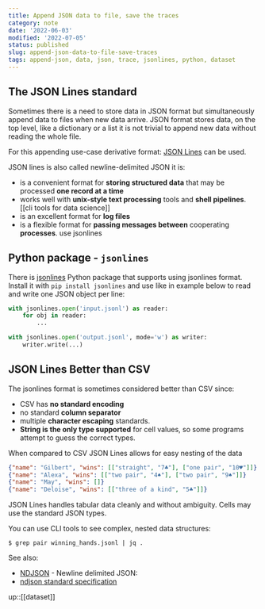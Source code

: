 ```yaml
---
title: Append JSON data to file, save the traces
category: note
date: '2022-06-03'
modified: '2022-07-05'
status: published
slug: append-json-data-to-file-save-traces
tags: append-json, data, json, trace, jsonlines, python, dataset
---
```


## The JSON Lines standard
Sometimes there is a need to store data in JSON format but simultaneously append data to files when new data arrive. JSON format stores data, on the top level, like a dictionary or a list it is not trivial to append new data without reading the whole file.

For this appending use-case derivative format: [JSON Lines](https://jsonlines.org/) can be used.

JSON lines is also called newline-delimited JSON it is:
- is a convenient format for **storing structured data** that may be processed **one record at a time**
- works well with **unix-style text processing** tools and **shell pipelines**. [[cli tools for data science]]
- is an excellent format for **log files**
- is a flexible format for **passing messages between** cooperating **processes**.
use jsonlines

## Python package - `jsonlines`
There is [jsonlines](https://jsonlines.readthedocs.io/en/latest/) Python package that supports using jsonlines format. Install it with `pip install jsonlines` and use like in example below to read and write one JSON object per line:

```python
with jsonlines.open('input.jsonl') as reader:
    for obj in reader:
        ...

with jsonlines.open('output.jsonl', mode='w') as writer:
    writer.write(...)
```

## JSON Lines Better than CSV
The jsonlines format is sometimes considered better than CSV since:
- CSV has **no standard encoding**
- no standard **column separator**
- multiple **character escaping** standards.
- **String is the only type supported** for cell values, so some programs attempt to guess the correct types.

When compared to CSV JSON Lines allows for easy nesting of the data
```json
{"name": "Gilbert", "wins": [["straight", "7♣"], ["one pair", "10♥"]]}
{"name": "Alexa", "wins": [["two pair", "4♠"], ["two pair", "9♠"]]}
{"name": "May", "wins": []}
{"name": "Deloise", "wins": [["three of a kind", "5♣"]]}
```
JSON Lines handles tabular data cleanly and without ambiguity. Cells may use the standard JSON types.

You can use CLI tools to see complex, nested data structures:
```shell
$ grep pair winning_hands.jsonl | jq .
```

See also:
- [NDJSON](http://ndjson.org/) - Newline delimited JSON:
- [ndjson standard specification](https://github.com/ndjson/ndjson-spec)

up::[[dataset]]